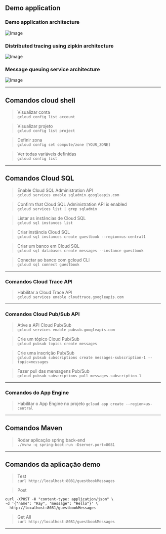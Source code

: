 ## Demo application
### Demo application architecture

![Image](https://i.ibb.co/9tgtrCY/image.png)

### Distributed tracing using zipkin architecture
![Image](https://i.ibb.co/g3BVx19/image.png)

### Message queuing service architecture
![Image](https://i.ibb.co/Cm13HfP/image.png)
___

## Comandos cloud shell

> Visualizar conta  
```gcloud config list account```   

> Visualizar projeto  
```gcloud config list project```   

> Definir zona  
```gcloud config set compute/zone [YOUR_ZONE]```

> Ver todas variáveis definidas  
```gcloud config list```   
_____
## Comandos Cloud SQL

> Enable Cloud SQL Administration API   
```gcloud services enable sqladmin.googleapis.com```

> Confirm that Cloud SQL Administration API is enabled   
```gcloud services list | grep sqladmin```   

> Listar as instâncias de Cloud SQL   
```gcloud sql instances list```

> Criar instância Cloud SQL   
```gcloud sql instances create guestbook --region=us-central1```   

> Criar um banco em Cloud SQL   
```gcloud sql databases create messages --instance guestbook```

> Conectar ao banco com gcloud CLI   
```gcloud sql connect guestbook```   
___
### Comandos Cloud Trace API
> Habilitar a Cloud Trace API   
```gcloud services enable cloudtrace.googleapis.com```
___ 
### Comandos Cloud Pub/Sub API
> Ative a API Cloud Pub/Sub   
```gcloud services enable pubsub.googleapis.com```

> Crie um tópico Cloud Pub/Sub   
```gcloud pubsub topics create messages```

> Crie uma inscrição Pub/Sub   
```gcloud pubsub subscriptions create messages-subscription-1 --topic=messages```

> Fazer pull das mensagens Pub/Sub   
```gcloud pubsub subscriptions pull messages-subscription-1```

____

### Comandos do App Engine
> Habilitar o App Engine no projeto
```gcloud app create --region=us-central```

___

## Comandos Maven
> Rodar aplicação spring back-end    
```./mvnw -q spring-boot:run -Dserver.port=8081```
___
## Comandos da aplicação demo
> Test   
```curl http://localhost:8081/guestbookMessages```

> Post   
```
curl -XPOST -H "content-type: application/json" \
-d '{"name": "Ray", "message": "Hello"}' \
  http://localhost:8081/guestbookMessages

```
  
> Get All   
```curl http://localhost:8081/guestbookMessages```
_____
